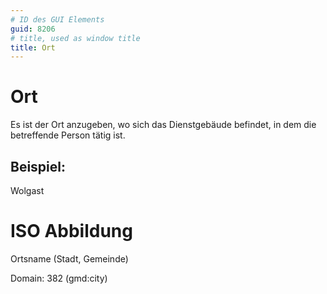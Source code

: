 ```yaml
---
# ID des GUI Elements
guid: 8206
# title, used as window title
title: Ort
---
```


# Ort

Es ist der Ort anzugeben, wo sich das Dienstgebäude befindet, in dem die betreffende Person tätig ist.

## Beispiel:

Wolgast

# ISO Abbildung

Ortsname (Stadt, Gemeinde)

Domain: 382 (gmd:city)
